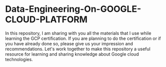 # Data-Engineering-On-GOOGLE-CLOUD-PLATFORM
In this repository, I am sharing with you all the materials that I use while learning the GCP certification.
If you are planning to do the certification or if you have already done so, please give us your impression and recommendations.
Let's work together to make this repository a useful resource for learning and sharing knowledge about Google cloud technologies.
